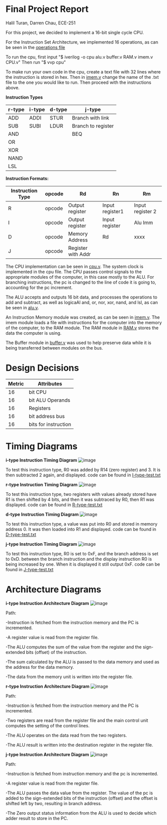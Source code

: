 # **Final Project Report**

Halil Turan, Darren Chau, ECE-251

For this project, we decided to implement a 16-bit single cycle CPU.

For the Instruction Set Architecture, we implemented 16 operations, as can be seen in the [operations file](https://github.com/Halil-T/16-bit-SingleCycle-CPU/blob/2bded82533e591941ee77c3c91d5781174cde95a/operations)

To run the cpu, first input "$ iverilog -o cpu alu.v buffer.v RAM.v imem.v CPU.v"
Then run "$ vvp cpu"

To make run your own code in the cpu, create a text file with 32 lines where the instruction is stored in hex. Then in [imem.v](https://github.com/Halil-T/16-bit-SingleCycle-CPU/blob/main/imem.v) change the name of the .txt file to the one you would like to run. Then proceed with the instructions above.

**Instruction Types**

|r-type|i-type|d-type|j-type|
|--|--|--|--|
|ADD |ADDI |STUR |Branch with link  |
|SUB |SUBI |LDUR |Branch to register  |
|AND | | |BEQ |
|OR | | | |
|XOR||||
|NAND||||
|LSL|

**Instruction Formats:**

|Instruction Type |opcode |Rd | Rn| Rm |
|- |- |- |- |- |
|R |opcode |Output register | Input register1| Input register 2 |
|I |opcode |Output register | Input register| Alu Imm |
|D |opcode |Memory Address | Rd| xxxx |
|J |opcode |Register with Addr | 


The CPU implementation can be seen in [cpu.v](https://github.com/Halil-T/16-bit-SingleCycle-CPU/blob/7779641274b5e8eaa3eaa08e5288f92c1515c414/CPU.v). The system clock is implemented in the cpu file. The CPU passes control signals to the appropriate modules of the computer, in this case mostly to the ALU. For branching instructions, the pc is changed to the line of code it is going to, accounting for the pc increment.

The ALU accepts and outputs 16 bit data, and processes the operations to add and subtract, as well as logicaAl and, or, nor, xor, nand, and lsl, as can be seen in [alu.v](https://github.com/Halil-T/16-bit-SingleCycle-CPU/blob/8a1f315729565a28dbdfaa9c44180b4b2302795d/alu.v).

An Instruction Memory module was created, as can be seen in [imem.v](https://github.com/Halil-T/16-bit-SingleCycle-CPU/blob/c05ec792e35b1f362a1120c0e4cf006f49e7682c/imem.v). The imem module loads a file with instructions for the computer into the memory of the computer, to the RAM module. The RAM module in [RAM.v](https://github.com/Halil-T/16-bit-SingleCycle-CPU/blob/8a1f315729565a28dbdfaa9c44180b4b2302795d/RAM.v) stores the data the computer is using.

The Buffer module in [buffer.v](https://github.com/Halil-T/16-bit-SingleCycle-CPU/blob/c05ec792e35b1f362a1120c0e4cf006f49e7682c/buffer.v) was used to help preserve data while it is being transferred between modules on the bus.

# Design Decisions

|Metric     |Attributes    |
|-----|-----|
|16|bit CPU|
|16 |bit ALU Operands |
|16 |Registers |
|16|bit address bus|
|16 |bits for instruction|


# **Timing Diagrams**

**i-type Instruction Timing Diagram**
![image](https://user-images.githubusercontent.com/100239942/168493167-f6529954-f247-475d-af4e-4df05b19b77f.png)

To test this instruction type, R0 was added by R14 (zero register) and 3. It is then subtracted 2 again, and displayed.
code can be found in [I-type-test.txt](https://github.com/Halil-T/16-bit-SingleCycle-CPU/blob/main/I-type_test.txt)

**r-type Instruction Timing Diagram**
![image](https://user-images.githubusercontent.com/100239942/168493226-1e54a3da-58bb-4034-bdf8-f89d9874d194.png)

To test this instruction type, two registers with values already stored have R1 is then shifted by 4 bits, and then it was subtraced by R0, then R1 was displayed.
code can be found in [R-type-test.txt](https://github.com/Halil-T/16-bit-SingleCycle-CPU/blob/main/R-type-test.txt)

**d-type Instruction Timing Diagram**
![image](https://user-images.githubusercontent.com/100239942/168493525-e64541a2-402b-4135-a2cc-95967e64dd0e.png)

To test this instruction type, a value was put into R0 and stored in memory address 0. It was then loaded into R1 and displayed.
code can be found in [D-type-test.txt](https://github.com/Halil-T/16-bit-SingleCycle-CPU/blob/main/D-type-test.txt)

**j-type Instruction Timing Diagram**
![image](https://user-images.githubusercontent.com/100239942/168493607-2f9d9df7-6d22-452b-a7a0-4702c9c9385e.png)

To test this instruction type, R0 is set to 0xF, and the branch address is set to 0xD. between the branch instruction and the display instruction R0 is being increased by one. When it is displayed it still output 0xF.
code can be found in [J-type-test.txt](https://github.com/Halil-T/16-bit-SingleCycle-CPU/blob/main/J-type-test.txt)


# **Architecture Diagrams**

**i-type Instruction Architecture Diagram**
![image](https://user-images.githubusercontent.com/100239942/168492172-57f52f5e-0d07-4fe0-97e5-0ba14d0d689b.png)

Path:

-Instruction is fetched from the instruction memory and the PC is incremented.

-A register value is read from the register file.

-The ALU computes the sum of the value from the register and the sign-extended bits (offset) of the instruction.

-The sum calculated by the ALU is passed to the data memory and used as the address for the data memory.

-The data from the memory unit is written into the register file.


**r-type Instruction Architecture Diagram**
![image](https://user-images.githubusercontent.com/100239942/168492374-c112af33-1bcb-44d2-9b0c-5db57d810203.png)

Path:

-Instruction is fetched from the instruction memory and the PC is incremented.

-Two registers are read from the register file and the main control unit computes the setting of the control lines.

-The ALU operates on the data read from the two registers.

-The ALU result is written into the destination register in the register file.

**j-type Instruction Architecture Diagram**
![image](https://user-images.githubusercontent.com/100239942/168492382-b5154c3e-45a1-478c-b354-34fd835b5055.png)

Path:

-Instruction is fetched from instruction memory and the pc is incremented.

-A register value is read from the register file.

-The ALU passes the data value from the register. The value of the pc is added to the sign-extended bits of the instruction (offset) and the offset is shifted left by two, resulting in branch address.

-The Zero output status information from the ALU is used to decide which adder result to store in the PC.
